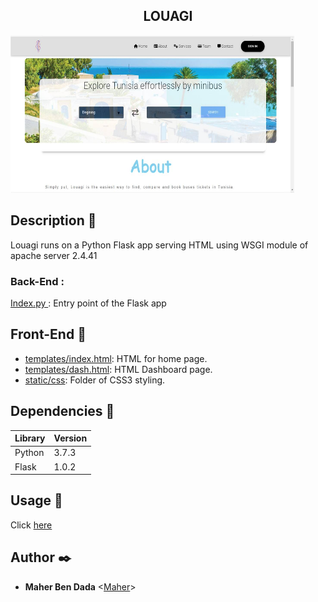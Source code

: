 <h2 align="center"> LOUAGI </h2>
<img src="screenshots/Image.jpg" style="width:90%;height:252px;margin:auto" />

## Description :speech_balloon:
Louagi runs on a Python Flask app serving HTML using WSGI module of apache server 2.4.41
### Back-End :
<a href="https://github.com/mking94/Louagi/blob/main/index.py" >Index.py </a>: Entry point of the Flask app

## Front-End :high_brightness:
* [templates/index.html](./static/templates/home.html): HTML for home page.
* [templates/dash.html](./static/templates/dash.html): HTML Dashboard page.
* [static/css](./static/css): Folder of CSS3 styling.
## Dependencies :couple:

| Library    | Version |
| ---------- | ------- |
| Python     | 3.7.3   |
| Flask      | 1.0.2   |

## Usage :running:
Click <a href="https://ce1e4983d30b.48888c70.hbtn-cod.io/">here</a>

## Author :black_nib:
* __Maher Ben Dada__ <[Maher](https://github.com/mking94)>
